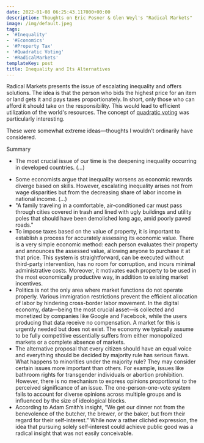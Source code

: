 ```yaml
---
date: 2022-01-08 06:25:43.117000+00:00
description: Thoughts on Eric Posner & Glen Weyl's "Radical Markets"
image: /img/default.jpeg
tags:
- '#Inequality'
- '#Economics'
- '#Property Tax'
- '#Quadratic Voting'
- '#RadicalMarkets'
templateKey: post
title: Inequality and Its Alternatives
---
```


Radical Markets presents the issue of escalating inequality and offers solutions. The idea is that the person who bids the highest price for an item or land gets it and pays taxes proportionately. In short, only those who can afford it should take on the responsibility. This would lead to efficient utilization of the world's resources. The concept of [quadratic voting](https://ko.wikipedia.org/wiki/%EC%A0%9C%EA%B3%B1_%ED%88%AC%ED%91%9C) was particularly interesting.

These were somewhat extreme ideas—thoughts I wouldn’t ordinarily have considered.

Summary   
- The most crucial issue of our time is the deepening inequality occurring in developed countries. (…)
* Some economists argue that inequality worsens as economic rewards diverge based on skills. However, escalating inequality arises not from wage disparities but from the decreasing share of labor income in national income. (…)
* "A family traveling in a comfortable, air-conditioned car must pass through cities covered in trash and lined with ugly buildings and utility poles that should have been demolished long ago, amid poorly paved roads."
* To impose taxes based on the value of property, it is important to establish a process for accurately assessing its economic value. There is a very simple economic method: each person evaluates their property and announces the assessed value, allowing anyone to purchase it at that price. This system is straightforward, can be executed without third-party intervention, has no room for corruption, and incurs minimal administrative costs. Moreover, it motivates each property to be used in the most economically productive way, in addition to existing market incentives.
* Politics is not the only area where market functions do not operate properly. Various immigration restrictions prevent the efficient allocation of labor by hindering cross-border labor movement. In the digital economy, data—being the most crucial asset—is collected and monetized by companies like Google and Facebook, while the users producing that data receive no compensation. A market for this is urgently needed but does not exist. The economy we typically assume to be fully competitive essentially suffers from either monopolized markets or a complete absence of markets.
* The alternative proposal that every citizen should have an equal voice and everything should be decided by majority rule has serious flaws. What happens to minorities under the majority rule? They may consider certain issues more important than others. For example, issues like bathroom rights for transgender individuals or abortion prohibition. However, there is no mechanism to express opinions proportional to the perceived significance of an issue. The one-person-one-vote system fails to account for diverse opinions across multiple groups and is influenced by the size of ideological blocks.
* According to Adam Smith’s insight, “We get our dinner not from the benevolence of the butcher, the brewer, or the baker, but from their regard for their self-interest.” While now a rather clichéd expression, the idea that pursuing solely self-interest could achieve public good was a radical insight that was not easily conceivable.